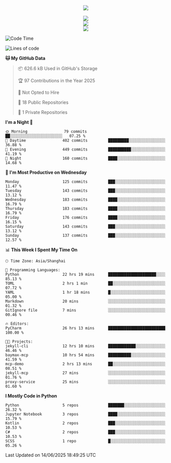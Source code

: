 <div align="center">
  <img src="https://readme-typing-svg.demolab.com?font=Zhi+Mang+Xing&size=40&pause=1000&color=000000&center=true&vCenter=true&lines=Baymax%E5%B0%8F%E6%8C%AF;Hello%20World"/><br/>
  <br/>
  <img src="https://skillicons.dev/icons?i=java,kotlin,python,c,cpp,html,css,javascript" /><br/>
  <img src="https://skillicons.dev/icons?i=spring,vue,pytorch,maven,gradle,mysql,sqlite,linux" /><br/>
  <img src="https://skillicons.dev/icons?i=idea,pycharm,webstorm,androidstudio,vscode,git,vim,md" /><br/>
</div>

<!--START_SECTION:waka-->
![Code Time](http://img.shields.io/badge/Code%20Time-1%2C012%20hrs%2020%20mins-blue)

![Lines of code](https://img.shields.io/badge/From%20Hello%20World%20I%27ve%20Written-6.1%20million%20lines%20of%20code-blue)

**🐱 My GitHub Data** 

> 📦 626.6 kB Used in GitHub's Storage 
 > 
> 🏆 97 Contributions in the Year 2025
 > 
> 🚫 Not Opted to Hire
 > 
> 📜 18 Public Repositories 
 > 
> 🔑 1 Private Repositories 
 > 
**I'm a Night 🦉** 

```text
🌞 Morning                79 commits          ██░░░░░░░░░░░░░░░░░░░░░░░   07.25 % 
🌆 Daytime                402 commits         █████████░░░░░░░░░░░░░░░░   36.88 % 
🌃 Evening                449 commits         ██████████░░░░░░░░░░░░░░░   41.19 % 
🌙 Night                  160 commits         ████░░░░░░░░░░░░░░░░░░░░░   14.68 % 
```
📅 **I'm Most Productive on Wednesday** 

```text
Monday                   125 commits         ███░░░░░░░░░░░░░░░░░░░░░░   11.47 % 
Tuesday                  143 commits         ███░░░░░░░░░░░░░░░░░░░░░░   13.12 % 
Wednesday                183 commits         ████░░░░░░░░░░░░░░░░░░░░░   16.79 % 
Thursday                 183 commits         ████░░░░░░░░░░░░░░░░░░░░░   16.79 % 
Friday                   176 commits         ████░░░░░░░░░░░░░░░░░░░░░   16.15 % 
Saturday                 143 commits         ███░░░░░░░░░░░░░░░░░░░░░░   13.12 % 
Sunday                   137 commits         ███░░░░░░░░░░░░░░░░░░░░░░   12.57 % 
```


📊 **This Week I Spent My Time On** 

```text
🕑︎ Time Zone: Asia/Shanghai

💬 Programming Languages: 
Python                   22 hrs 19 mins      █████████████████████░░░░   85.13 % 
TOML                     2 hrs 1 min         ██░░░░░░░░░░░░░░░░░░░░░░░   07.72 % 
YAML                     1 hr 18 mins        █░░░░░░░░░░░░░░░░░░░░░░░░   05.00 % 
Markdown                 20 mins             ░░░░░░░░░░░░░░░░░░░░░░░░░   01.32 % 
GitIgnore file           7 mins              ░░░░░░░░░░░░░░░░░░░░░░░░░   00.46 % 

🔥 Editors: 
PyCharm                  26 hrs 13 mins      █████████████████████████   100.00 % 

🐱‍💻 Projects: 
jekyll-cli               12 hrs 10 mins      ████████████░░░░░░░░░░░░░   46.46 % 
baymax-mcp               10 hrs 54 mins      ██████████░░░░░░░░░░░░░░░   41.59 % 
mcp-demo                 2 hrs 13 mins       ██░░░░░░░░░░░░░░░░░░░░░░░   08.51 % 
jekyll-mcp               27 mins             ░░░░░░░░░░░░░░░░░░░░░░░░░   01.76 % 
proxy-service            25 mins             ░░░░░░░░░░░░░░░░░░░░░░░░░   01.60 % 
```

**I Mostly Code in Python** 

```text
Python                   5 repos             ███████░░░░░░░░░░░░░░░░░░   26.32 % 
Jupyter Notebook         3 repos             ████░░░░░░░░░░░░░░░░░░░░░   15.79 % 
Kotlin                   2 repos             ███░░░░░░░░░░░░░░░░░░░░░░   10.53 % 
C#                       2 repos             ███░░░░░░░░░░░░░░░░░░░░░░   10.53 % 
SCSS                     1 repo              █░░░░░░░░░░░░░░░░░░░░░░░░   05.26 % 
```




 Last Updated on 14/06/2025 18:49:25 UTC
<!--END_SECTION:waka-->






